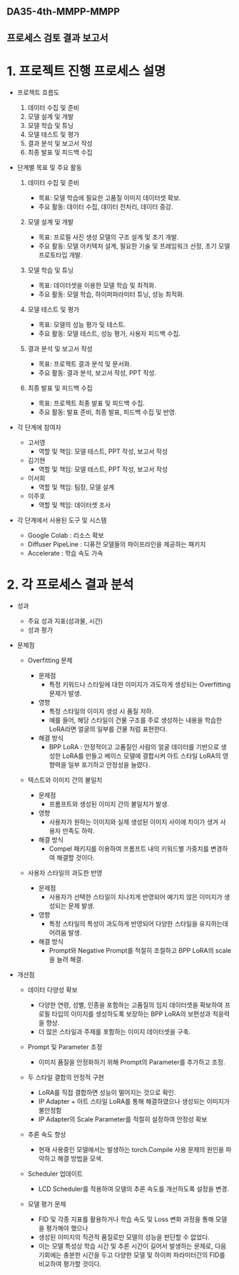 ## DA35-4th-MMPP-MMPP
## 프로세스 검토 결과 보고서

# 1. 프로젝트 진행 프로세스 설명

- 프로젝트 흐름도
  
    1. 데이터 수집 및 준비
    2. 모델 설계 및 개발
    3. 모델 학습 및 튜닝
    4. 모델 테스트 및 평가
    5. 결과 분석 및 보고서 작성
    6. 최종 발표 및 피드백 수집

- 단계별 목표 및 주요 활동

    1. 데이터 수집 및 준비
       - 목표: 모델 학습에 필요한 고품질 이미지 데이터셋 확보.
       - 주요 활동: 데이터 수집, 데이터 전처리, 데이터 증강.

    2. 모델 설계 및 개발
       - 목표: 프로필 사진 생성 모델의 구조 설계 및 초기 개발.
       - 주요 활동: 모델 아키텍처 설계, 필요한 기술 및 프레임워크 선정, 초기 모델 프로토타입 개발.


    3. 모델 학습 및 튜닝
       - 목표: 데이터셋을 이용한 모델 학습 및 최적화.
       - 주요 활동: 모델 학습, 하이퍼파라미터 튜닝, 성능 최적화.

    4. 모델 테스트 및 평가
       - 목표: 모델의 성능 평가 및 테스트.
       - 주요 활동: 모델 테스트, 성능 평가, 사용자 피드백 수집.

    5. 결과 분석 및 보고서 작성
       - 목표: 프로젝트 결과 분석 및 문서화.
       - 주요 활동: 결과 분석, 보고서 작성, PPT 작성.

    6. 최종 발표 및 피드백 수집
       - 목표: 프로젝트 최종 발표 및 피드백 수집.
       - 주요 활동: 발표 준비, 최종 발표, 피드백 수집 및 반영.
   
- 각 단계에 참여자
  
    - 고서영
      - 역할 및 책임: 모델 테스트, PPT 작성, 보고서 작성
    - 김기현
      - 역할 및 책임: 모델 테스트, PPT 작성, 보고서 작성
    - 이서희
      - 역할 및 책임: 팀장, 모델 설계
    - 이주호
      - 역할 및 책임: 데이터셋 조사

- 각 단계에서 사용된 도구 및 시스템
    - Google Colab : 리소스 확보
    - Diffuser PipeLine : 디퓨전 모델들의 파이프라인을 제공하는 패키지
    - Accelerate : 학습 속도 가속


# 2. 각 프로세스 결과 분석

- 성과
    - 주요 성과 지표(성과물, 시간)
    - 성과 평가

- 문제점
    - Overfitting 문제
        - 문제점
            - 특정 키워드나 스타일에 대한 이미지가 과도하게 생성되는 Overfitting 문제가 발생.
        - 영향
            - 특정 스타일의 이미지 생성 시 품질 저하.
            - 예를 들어, 해당 스타일이 건물 구조를 주로 생성하는 내용을 학습한 LoRA라면 얼굴의 일부를 건물 처럼 표현한다. 
        - 해결 방식
            - BPP LoRA : 안정적이고 고품질인 사람의 얼굴 데이터를 기반으로 생성한 LoRA를 만들고 베이스 모델에 결합시켜 아트 스타일 LoRA의 영향력을 일부 포기하고 안정성을 늘렸다.

    - 텍스트와 이미지 간의 불일치
        - 문제점
            - 프롬프트와 생성된 이미지 간의 불일치가 발생.
        - 영향
            - 사용자가 원하는 이미지와 실제 생성된 이미지 사이에 차이가 생겨 사용자 만족도 하락.
        - 해결 방식
          - Compel 패키지를 이용하여 프롬프트 내의 키워드별 가중치를 변경하여 해결할 것이다.
  
    - 사용자 스타일의 과도한 반영
        - 문제점
            - 사용자가 선택한 스타일이 지나치게 반영되어 예기치 않은 이미지가 생성되는 문제 발생.
        - 영향
            - 특정 스타일의 특성이 과도하게 반영되어 다양한 스타일을 유지하는데 어려움 발생.
        - 해결 방식
            - Prompt와 Negative Prompt를 적절히 조절하고 BPP LoRA의 scale을 늘려 해결.

- 개선점

    - 데이터 다양성 확보
        - 다양한 연령, 성별, 인종을 포함하는 고품질의 임지 데이터셋을 확보하여 프로필 타입의 이미지를 생성하도록 보장하는 BPP LoRA의 보편성과 적응력을 향상.
        - 더 많은 스타일과 주제를 포함하는 이미지 데이터셋을 구축.
  
    - Prompt 및 Parameter 조정
        - 이미지 품질을 안정화하기 위해 Prompt의 Parameter를 추가하고 조정.
     
    - 두 스타일 결합의 안정적 구현
        - LoRA를 직접 결합하면 성능이 떨어지는 것으로 확인. 
        - IP Adapter + 아트 스타일 LoRA를 통해 해결하였으나 생성되는 이미지가 불안정함
        - IP Adapter의 Scale Parameter를 적절히 설정하여 안정성 확보

    - 추론 속도 향상
        - 현재 사용중인 모델에서는 발생하는 torch.Compile 사용 문제의 원인을 파악하고 해결 방법을 모색.
       
    - Scheduler 업데이트
        - LCD Scheduler를 적용하여 모델의 추론 속도를 개선하도록 설정을 변경.

    - 모델 평가 문제
        - FID 및 각종 지표를 활용하거나 학습 속도 및 Loss 변화 과정을 통해 모델을 평가해야 했으나
        - 생성된 이미지의 직관적 품질로만 모델의 성능을 판단할 수 없었다.
        - 이는 모델 특성상 학습 시간 및 추론 시간이 길어서 발생하는 문제로, 다음 기회에는 충분한 시간을 두고 다양한 모델 및 하이퍼 파라미터간의 FID를 비교하여 평가할 것이다.  
